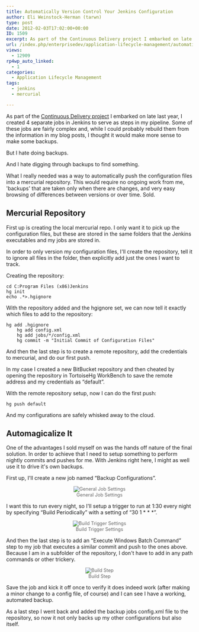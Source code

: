 ```yaml
---
title: Automatically Version Control Your Jenkins Configuration
author: Eli Weinstock-Herman (tarwn)
type: post
date: 2012-02-03T17:02:00+00:00
ID: 1509
excerpt: As part of the Continuous Delivery project I embarked on late last year, I created 4 separate jobs in Jenkins to serve as steps in my pipeline. Some of these jobs are fairly complex and, while I could probably rebuild them from the information in my blog posts, I thought it would make more sense to make some backups.
url: /index.php/enterprisedev/application-lifecycle-management/automatically-version-control-your-jenkins/
views:
  - 12909
rp4wp_auto_linked:
  - 1
categories:
  - Application Lifecycle Management
tags:
  - jenkins
  - mercurial

---
```

As part of the [Continuous Delivery project][1] I embarked on late last year, I created 4 separate jobs in Jenkins to serve as steps in my pipeline. Some of these jobs are fairly complex and, while I could probably rebuild them from the information in my blog posts, I thought it would make more sense to make some backups. 

But I hate doing backups.

And I hate digging through backups to find something.

What I really needed was a way to automatically push the configuration files into a mercurial repository. This would require no ongoing work from me, 'backups' that are taken only when there are changes, and very easy browsing of differences between versions or over time. Sold.

## Mercurial Repository

First up is creating the local mercurial repo. I only want it to pick up the configuration files, but these are stored in the same folders that the Jenkins executables and my jobs are stored in. 

In order to only version my configuration files, I'll create the repository, tell it to ignore all files in the folder, then explicitly add just the ones I want to track.

Creating the repository:

```
cd C:Program Files (x86)Jenkins
hg init
echo .*>.hgignore
```
With the repository added and the hgignore set, we can now tell it exactly which files to add to the repository:

```
hg add .hgignore
	hg add config.xml
	hg add jobs/*/config.xml
	hg commit -m "Initial Commit of Configuration Files"
```
And then the last step is to create a remote repository, add the credentials to mercurial, and do our first push. 

In my case I created a new BitBucket repository and then cheated by opening the repository in TortoiseHg WorkBench to save the remote address and my credentials as “default”.

With the remote repository setup, now I can do the first push:

```
hg push default
```
And my configurations are safely whisked away to the cloud.

## Automagicalize It

One of the advantages I sold myself on was the hands off nature of the final solution. In order to achieve that I need to setup something to perform nightly commits and pushes for me. With Jenkins right here, I might as well use it to drive it's own backups.

First up, I'll create a new job named “Backup Configurations”.

<div style="text-align: center; font-size: .9em; color: #666666;">
  <img src="http://www.tiernok.com/LTDBlog/JenkinsBackups/1.png" title="General Job Settings" /><br /> General Job Settings
</div>

I want this to run every night, so I'll setup a trigger to run at 1:30 every night by specifying “Build Periodically” with a setting of “30 1 \* \* *”.

<div style="text-align: center; font-size: .9em; color: #666666;">
  <img src="http://www.tiernok.com/LTDBlog/JenkinsBackups/2.png" title="Build Trigger Settings" /><br /> Build Trigger Settings
</div>

And then the last step is to add an “Execute Windows Batch Command” step to my job that executes a similar commit and push to the ones above. Because I am in a subfolder of the repository, I don't have to add in any path commands or other trickery.

<div style="text-align: center; font-size: .9em; color: #666666;">
  <img src="http://www.tiernok.com/LTDBlog/JenkinsBackups/3.png" title="Build Step" /><br /> Build Step
</div>

Save the job and kick it off once to verify it does indeed work (after making a minor change to a config file, of course) and I can see I have a working, automated backup.

As a last step I went back and added the backup jobs config.xml file to the repository, so now it not only backs up my other configurations but also itself.

 [1]: http://wiki.ltd.local/index.php/Eli's_Continuous_Delivery_Project "See the wiki post on the project"